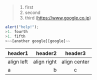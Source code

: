 >1. first
>1. second
>1. third
>(https://www.google.co.jp)
```javascript
alert("help!");
>1. fourth
>1. fifth
>~~[another google][google]~~
```
>
>

|header1|header2|header3|
|:--|--:|:--:|
|align left|align right|align center|
|a|b|c|
